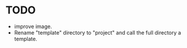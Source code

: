 TODO
====

* improve image.
* Rename "template" directory to "project" and call the full directory a template.

